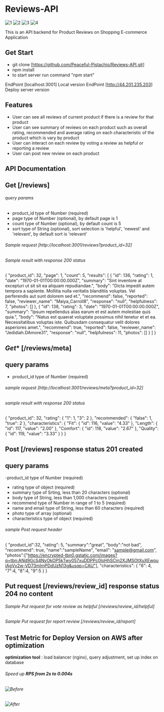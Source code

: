 # Reviews-API
![1](https://img.shields.io/badge/Tool%3A%20-Javascript-brightgreen)
![2](https://img.shields.io/badge/%20-Express-orange)
![3](https://img.shields.io/badge/%20-Node.js-blue)
![4](https://img.shields.io/badge/%20-MongoDB-red)

This is an API backend for Product Reviews on Shopping E-commerce Application

## Get Start
- git clone [https://github.com/Peaceful-Pistachio/Reviews-API.git]
- npm install
- to start server run command "npm start"

EndPoint [localhost:3001] Local version
EndPoint [http://44.201.235.203] Deploy server version

## Features
- User can see all reviews of current product if there is a review for that product
- User can see summary of reviews on each product such as overall rating, recommended and average rating on each  characteristic of the product which is vary by product
- User can interact on each review by voting a review as helpful or reporting a review
- User can post new review on each product

## API Documentation

## **Get** [/reviews]

###### query params
 - product_id type of Number (required)
 - page type of Number (optional), by default page is 1
 - count type of Number (optional), by default count is 5
 - sort type of String (optional), sort selection is 'helpful', 'newest' and 'relevant', by default sort is 'relevant'

 ###### Sample request [http://localhost:3001/reviews?product_id=32]
 ###### Sample result with response 200 status
   {
    "product_id": 32,
    "page": 1,
    "count": 5,
    "results": [
        {
            "id": 136,
            "rating": 1,
            "date": "1970-01-01T00:00:00.000Z",
            "summary": "Sint inventore at excepturi ut sit sit ea aliquam repudiandae.",
            "body": "Dicta impedit autem tempora a sapiente. Mollitia nulla veritatis blanditiis voluptas. Vel perferendis aut sunt dolorem sed et.",
            "recommend": false,
            "reported": false,
            "reviewer_name": "Maiya_Carroll8",
            "response": "null",
            "helpfulness": 7,
            "photos": []
        },
        {
            "id": 138,
            "rating": 3,
            "date": "1970-01-01T00:00:00.000Z",
            "summary": "Ipsum repellendus alias earum et est autem molestiae quis quia.",
            "body": "Natus est quaerat voluptate possimus nihil tenetur et et ea. Necessitatibus voluptas iste. Quibusdam consequatur velit dolores asperiores amet.",
            "recommend": true,
            "reported": false,
            "reviewer_name": "Jedidiah.DAmore31",
            "response": "null",
            "helpfulness": 11,
            "photos": []
        }
    ]
}

## *Get** [/reviews/meta]

## query params
 - product_id type of Number (required)

###### sample request [http://localhost:3001/reviews/meta?product_id=32]
###### sample result with response 200 status
 {
    "product_id": 32,
    "rating": {
        "1": 1,
        "3": 2
    },
    "recommended": {
        "false": 1,
        "true": 2
    },
    "characteristics": {
        "Fit": {
            "id": 116,
            "value": "4.33"
        },
        "Length": {
            "id": 117,
            "value": "2.00"
        },
        "Comfort": {
            "id": 118,
            "value": "2.67"
        },
        "Quality": {
            "id": 119,
            "value": "3.33"
        }
    }
}


## **Post** [/reviews] response status 201 created

## query params
 -product_id type of Number (required)
 - rating type of object (required)
 - summary type of Srting, less than 20 characters (optional)
 - body type of String, less than 1,000 characters (required)
 - recommend type of Number in range of 1 to 5 (required)
 - name and email type of String, less than 60 characters (required)
 - photo type of array (optional)
 - characteristics type of object (required)

###### sample Post request header
  {
    "product_id":32,
    "rating": 5,
    "summary":"great",
    "body":"not bad",
    "recommend": true,
    "name":"sampleName",
    "email": "sample@gmail.com",
    "photos":["https://encrypted-tbn0.gstatic.com/images?q=tbn:ANd9GcS4NyOkOP5kTwy057xuDDPPc0loHhSCm2XJMSOtXuXEwpuiAgVv2w-VD73mImPDdUzN13g&usqp=CAU"],
    "characteristics": {
        "6": 4,
        "7":4,
        "8":4,
        "9":5
    }
}



## **Put request** [/reviews/review_id] response status 204 no content

###### Sample Put request for vote review as helpful [/reviews/review_id/helpful]
###### Sample Put request for report review [/reviews/review_id/report]


## Test Metric for Deploy Version on AWS after optimization
**optimization tool** : load balancer (nginx), query adjustment, set up index on database
###### Speed up  **RPS from 2s to 0.004s**
###### ![Before](https://drive.google.com/file/d/1CRruf0T4WIWu9x60wV57HjIYSIU26iq8/view?usp=sharing)
###### ![After](https://drive.google.com/file/d/1Mh9LLZo-7dKSwP9pvok_rl4lrShjMKmQ/view?usp=sharing)




